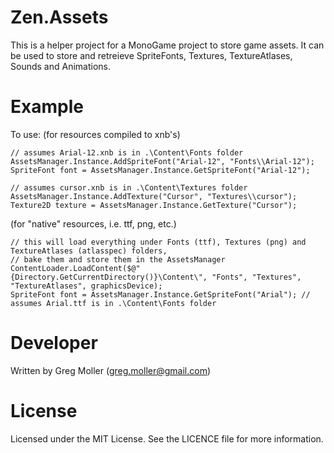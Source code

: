 # Zen.Assets

This is a helper project for a MonoGame project to store game assets.
It can be used to store and retreieve SpriteFonts, Textures, TextureAtlases, Sounds and Animations.

# Example
To use:
(for resources compiled to xnb's)

    // assumes Arial-12.xnb is in .\Content\Fonts folder
    AssetsManager.Instance.AddSpriteFont("Arial-12", "Fonts\\Arial-12");
    SpriteFont font = AssetsManager.Instance.GetSpriteFont("Arial-12");
    
    // assumes cursor.xnb is in .\Content\Textures folder
    AssetsManager.Instance.AddTexture("Cursor", "Textures\\cursor");
    Texture2D texture = AssetsManager.Instance.GetTexture("Cursor");

(for "native" resources, i.e. ttf, png, etc.)

    // this will load everything under Fonts (ttf), Textures (png) and TextureAtlases (atlasspec) folders,
    // bake them and store them in the AssetsManager
    ContentLoader.LoadContent($@"{Directory.GetCurrentDirectory()}\Content\", "Fonts", "Textures", "TextureAtlases", graphicsDevice);
    SpriteFont font = AssetsManager.Instance.GetSpriteFont("Arial"); // assumes Arial.ttf is in .\Content\Fonts folder

# Developer
Written by Greg Moller (greg.moller@gmail.com)

# License
Licensed under the MIT License. See the LICENCE file for more information.
